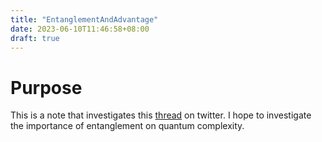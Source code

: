```yaml
---
title: "EntanglementAndAdvantage"
date: 2023-06-10T11:46:58+08:00
draft: true
---
```


# Purpose
This is a note that investigates this
[thread](https://twitter.com/curlyqubit/status/1666427890563526656) on twitter.
I hope to investigate the importance of entanglement on quantum complexity.
